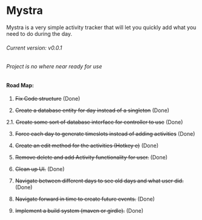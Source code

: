 # Mystra
Mystra is a very simple activity tracker that will let you quickly add what you need to do during the day.


###### Current version: v0.0.1
###### Project is no where near ready for use

#### Road Map:

1. ~~Fix Code structure~~ (Done)

2. ~~Create a database entity for day instead of a singleton~~ (Done)

2.1. ~~Create some sort of database interface for controller to use~~ (Done)

3. ~~Force each day to generate timeslots instead of adding activities~~ (Done)

4. ~~Create an edit method for the activities (Hotkey e)~~ (Done)

5. ~~Remove delete and add Activity functionality for user.~~ (Done)

6. ~~Clean up UI.~~ (Done)

7. ~~Navigate between different days to see old days and what user did.~~ (Done)

8. ~~Navigate forward in time to create future events.~~ (Done)

9. ~~Implement a build system (maven or girdle).~~ (Done)

